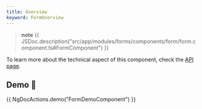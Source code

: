 ```yaml
---
title: Overview
keyword: FormOverview
---
```


> **note**
> {{ JSDoc.description("src/app/modules/forms/components/form/form.component.ts#FormComponent") }}

To learn more about the technical aspect of this component, check the [API page](https://louiiuol.github.io/ngx-lib/api/classes/api/FormComponent).

## Demo 👀
{{ NgDocActions.demo("FormDemoComponent") }}
